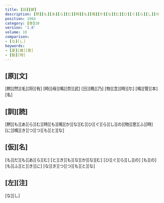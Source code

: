 ```yaml
---
title: [詠][蝉]
description: [黙][も][あ][ら][む][時][も][鳴][か][な][む][ひ][ぐ][ら][し][の][物][思][ふ][時][に][鳴][き][つ][つ][も][と][な]
position: 1964
category: [巻]10
version: '1.0'
volume: 10
comparison:
- [な][し]
keywords:
- [夏][雑][歌]
- [動][物]
---
```


## [原][文]

[黙][然][毛][将][有] [時][母][鳴][奈][武] [日][晩][乃] [物][念][時][尓] [鳴][管][本][名]

## [訓][読]

[黙][も][あ][ら][む][時][も][鳴][か][な][む][ひ][ぐ][ら][し][の][物][思][ふ][時][に][鳴][き][つ][つ][も][と][な]

## [仮][名]

[も][だ][も][あ][ら][む] [と][き][も][な][か][な][む] [ひ][ぐ][ら][し][の] [も][の][も][ふ][と][き][に] [な][き][つ][つ][も][と][な]

## [左][注]

[な][し]
